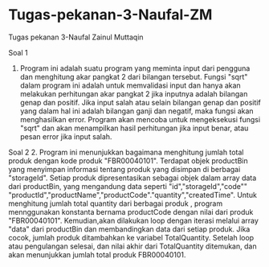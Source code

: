 # Tugas-pekanan-3-Naufal-ZM
Tugas pekanan 3-Naufal Zainul Muttaqin

Soal 1
1. Program ini adalah suatu program yang meminta input dari pengguna dan menghitung akar pangkat 2 dari bilangan tersebut. Fungsi "sqrt" dalam program ini adalah untuk memvalidasi input dan hanya akan melakukan perhitungan akar pangkat 2 jika inputnya adalah bilangan genap dan positif. Jika input salah atau selain bilangan genap dan positif yang dalam hal ini adalah bilangan ganji dan negatif, maka fungsi akan menghasilkan error. Program akan mencoba untuk mengeksekusi fungsi "sqrt" dan akan menampilkan hasil perhitungan jika input benar, atau pesan error jika input salah.

Soal 2
2. Program ini menunjukkan bagaimana menghitung jumlah total produk dengan kode produk "FBR00040101". Terdapat objek productBin yang menyimpan informasi tentang produk yang disimpan di berbagai "storageId". Setiap produk dipresentasikan sebagai objek dalam array data dari productBin, yang mengandung data seperti  "id","storageId","code"" "productId","productName","productCode"."quantity","createdTime". Untuk menghitung jumlah total quantity dari berbagai produk , program mennggunakan konstanta bernama productCode dengan nilai dari produk "FBR00040101". Kemudian,akan dilakukan loop dengan iterasi melalui array "data" dari productBin dan membandingkan data dari setiap produk. Jika cocok, jumlah produk ditambahkan ke variabel TotalQuantity. Setelah loop atau pengulangan selesai, dan nilai akhir dari TotalQuantity ditemukan, dan akan menunjukkan jumlah total produk FBR00040101.